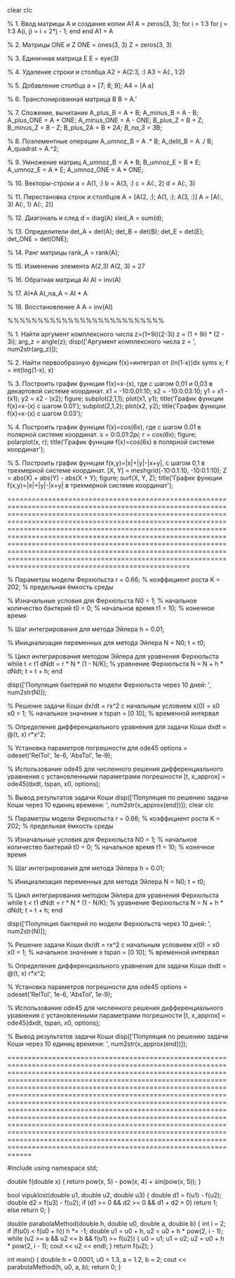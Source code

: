 clear
clc

% 1. Ввод матрицы A и создание копии A1
A = zeros(3, 3);
for i = 1:3
  for j = 1:3
    A(i, j) = i + 2*j - 1;
  end
end
A1 = A

% 2. Матрицы ONE и Z
ONE = ones(3, 3)
Z = zeros(3, 3)

% 3. Единичная матрица E
E = eye(3)

% 4. Удаление строки и столбца
A2 = A(2:3, :)
A3 = A(:, 1:2)

% 5. Добавление столбца
a = [7; 8; 9];
A4 = [A a]

% 6. Транспонированная матрица B
B = A.'

% 7. Сложение, вычитание
A_plus_B = A + B;
A_minus_B = A - B;
A_plus_ONE = A + ONE;
A_minus_ONE = A - ONE;
B_plus_Z = B + Z;
B_minus_Z = B - Z;
B_plus_2A = B + 2*A;
B_na_3 = 3*B;

% 8. Поэлементные операции
A_umnoz_B = A .* B;
A_delit_B = A ./ B;
A_quadrat = A.^2;

% 9. Умножение матриц
A_umnoz_B = A * B;
B_umnoz_E = B * E;
A_umnoz_E = A * E;
A_umnoz_ONE = A * ONE;

% 10. Векторы-строки
a = A(1, :)
b = A(3, :)
c = A(:, 2)
d = A(:, 3)

% 11. Перестановка строк и столбцов
A = [A(2, :); A(1, :); A(3, :)]
A = [A(:, 3) A(:, 1) A(:, 2)]

% 12. Диагональ и след
d = diag(A)
sled_A = sum(d);

% 13. Определители
det_A = det(A);
det_B = det(B);
det_E = det(E);
det_ONE = det(ONE);

% 14. Ранг матрицы
rank_A = rank(A);

% 15. Изменение элемента A(2,3)
A(2, 3) = 27

% 16. Обратная матрица AI
AI = inv(A)

% 17. AI*A
AI_na_A = AI * A

% 18. Восстановление A
A = inv(AI)

%%%%%%%%%%%%%%%%%%%%%%%%%%

% 1. Найти аргумент комплексного числа z=(1+9i)(2-3i)
z = (1 + 9i) * (2 - 3i);
arg_z = angle(z);
disp(['Аргумент комплексного числа z = ', num2str(arg_z)]);

% 2. Найти первообразную функции f(x)=интеграл от (ln(1-x))dx
syms x;
f = int(log(1-x), x)

% 3. Построить график функции f(x)=x-(x), где с шагом 0,01 и 0,03 в декартовой системе координат.
x1 = -10:0.01:10;
x2 = -10:0.03:10;
y1 = x1 - (x1);
y2 = x2 - (x2);
figure;
subplot(2,1,1);
plot(x1, y1);
title('График функции f(x)=x-(x) с шагом 0.01');
subplot(2,1,2);
plot(x2, y2);
title('График функции f(x)=x-(x) с шагом 0.03');

% 4. Построить график функции f(x)=cos(6x), где с шагом 0.01 в полярной системе координат.
x = 0:0.01:2*pi;
r = cos(6*x);
figure;
polarplot(x, r);
title('График функции f(x)=cos(6x) в полярной системе координат');

% 5. Построить график функции f(x,y)=|x|+|y|-|x+y|, с шагом 0,1 в трехмерной системе координат.
[X, Y] = meshgrid(-10:0.1:10, -10:0.1:10);
Z = abs(X) + abs(Y) - abs(X + Y);
figure;
surf(X, Y, Z);
title('График функции f(x,y)=|x|+|y|-|x+y| в трехмерной системе координат');


===================================================================================================================================================================================================================================================================================================================================================================================================================================================================================================================================================

% Параметры модели Ферхюльста
r = 0.66; % коэффициент роста
K = 202; % предельная ёмкость среды

% Изначальные условия для Ферхюльста
N0 = 1; % начальное количество бактерий
t0 = 0; % начальное время
t1 = 10; % конечное время

% Шаг интегрирования для метода Эйлера
h = 0.01;

% Инициализация переменных для метода Эйлера
N = N0;
t = t0;

% Цикл интегрирования методом Эйлера для уравнения Ферхюльста
while t < t1
    dNdt = r * N * (1 - N/K); % уравнение Ферхюльста
    N = N + h * dNdt;
    t = t + h;
end

disp(['Популяция бактерий по модели Ферхюльста через 10 дней: ', num2str(N)]);

% Решение задачи Коши dx/dt = rx^2 с начальным условием x(0) = x0
x0 = 1; % начальное значение x
tspan = [0 10]; % временной интервал

% Определение дифференциального уравнения для задачи Коши
dxdt = @(t, x) r*x^2;

% Установка параметров погрешности для ode45
options = odeset('RelTol', 1e-6, 'AbsTol', 1e-9);

% Использование ode45 для численного решения дифференциального уравнения с установленными параметрами погрешности
[t, x_approx] = ode45(dxdt, tspan, x0, options);

% Вывод результатов задачи Коши
disp(['Популяция по решению задачи Коши через 10 единиц времени: ', num2str(x_approx(end))]);
clear 
clc 

% Параметры модели Ферхюльста
r = 0.66; % коэффициент роста
K = 202; % предельная ёмкость среды

% Изначальные условия для Ферхюльста
N0 = 1; % начальное количество бактерий
t0 = 0; % начальное время
t1 = 10; % конечное время

% Шаг интегрирования для метода Эйлера
h = 0.01;

% Инициализация переменных для метода Эйлера
N = N0;
t = t0;

% Цикл интегрирования методом Эйлера для уравнения Ферхюльста
while t < t1
    dNdt = r * N * (1 - N/K); % уравнение Ферхюльста
    N = N + h * dNdt;
    t = t + h;
end

disp(['Популяция бактерий по модели Ферхюльста через 10 дней: ', num2str(N)]);

% Решение задачи Коши dx/dt = rx^2 с начальным условием x(0) = x0
x0 = 1; % начальное значение x
tspan = [0 10]; % временной интервал

% Определение дифференциального уравнения для задачи Коши
dxdt = @(t, x) r*x^2;

% Установка параметров погрешности для ode45
options = odeset('RelTol', 1e-6, 'AbsTol', 1e-9);

% Использование ode45 для численного решения дифференциального уравнения с установленными параметрами погрешности
[t, x_approx] = ode45(dxdt, tspan, x0, options);

% Вывод результатов задачи Коши
disp(['Популяция по решению задачи Коши через 10 единиц времени: ', num2str(x_approx(end))]);


====================================================================================================================================================================================================================================================================================================================================================================================================================================================================================================================================================================================================================================================================================================================================

#include <iostream>
using namespace std;

double f(double x) {
    return pow(x, 5) - pow(x, 4) + sin(pow(x, 5));
}

bool vipuklost(double u1, double u2, double u3) {
    double d1 = f(u1) - f(u2);
    double d2 = f(u3) - f(u2);
    if (d1 >= 0 && d2 >= 0 && d1 + d2 > 0)
        return 1;
    else
        return 0;
}

double parabolaMethod(double h, double u0, double a, double b) {
    int  i = 2;
    if (f(u0) < f(u0 + h))
        h *= -1;
    double u1 = u0 + h, u2 = u0 +  h * pow(2, i - 1);
    while (u2 >= a && u2 <= b && f(u1) >= f(u2)) {
        u0 = u1;
        u1 = u2;
        u2 = u0 +  h * pow(2, i - 1);
        cout << u2 << endl;
    }
    return f(u2);
}

int main() {
    double h = 0.0001, u0 = 1.3, a = 1.2, b = 2;
    cout <<  parabolaMethod(h, u0, a, b); 
    return 0;
}
